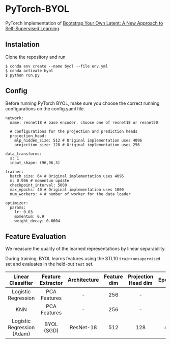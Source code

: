 # PyTorch-BYOL
PyTorch implementation of [Bootstrap Your Own Latent: A New Approach to Self-Supervised Learning](https://arxiv.org/abs/2006.07733).

## Instalation

Clone the repository and run
```
$ conda env create --name byol --file env.yml
$ conda activate byol
$ python run.py
```

## Config

Before running PyTorch BYOL, make sure you choose the correct running configurations on the config.yaml file.

```
network:
  name: resnet18 # base encoder. choose one of resnet18 or resnet50
   
  # configurations for the projection and prediction heads
  projection_head: 
    mlp_hidden_size: 512 # Original implementation uses 4096
    projection_size: 128 # Original implementation uses 256

data_transforms:
  s: 1
  input_shape: (96,96,3)

trainer:
  batch_size: 64 # Original implementation uses 4096
  m: 0.996 # momentum update
  checkpoint_interval: 5000
  max_epochs: 40 # Original implementation uses 1000
  num_workers: 4 # number of worker for the data loader

optimizer:
  params:
    lr: 0.03
    momentum: 0.9
    weight_decay: 0.0004
```

## Feature Evaluation

We measure the quality of the learned representations by linear separability.

During training, BYOL learns features using the STL10 ```train+unsupervised``` set and evaluates in the held-out ```test``` set.

|       Linear Classifier      | Feature  Extractor | Architecture | Feature dim | Projection Head  dim | Epochs | Batch  Size | STL10 Top 1 |
|:----------------------------:|:------------------:|:------------:|:-----------:|:--------------------:|:------:|:-----------:|:-----------:|
|      Logistic Regression     |    PCA Features    |       -      |     256     |           -          |    -   |             |    36.0%    |
|              KNN             |    PCA Features    |       -      |     256     |           -          |    -   |             |    31.8%    |
| Logistic Regression  (Adam) |     BYOL (SGD)     |   ResNet-18  |     512     |          128         |   40   | 64          |    70.1%    |


